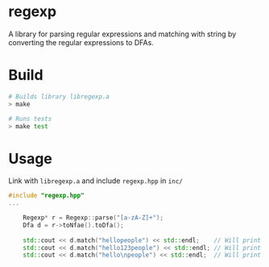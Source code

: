 # regexp

A library for parsing regular expressions and matching with string by converting the regular expressions to DFAs.

# Build
```Bash
# Builds library libregexp.a 
> make

# Runs tests
> make test

```
# Usage
Link with `libregexp.a` and include `regexp.hpp` in `inc/`
```C++
#include "regexp.hpp"
...

    Regexp* r = Regexp::parse("[a-zA-Z]+");	
	Dfa d = r->toNfae().toDfa();
	
	std::cout << d.match("hellopeople") << std::endl;    // Will print 1
	std::cout << d.match("hello123people") << std::endl; // Will print 0
	std::cout << d.match("hello\npeople") << std::endl;  // Will print 0

```
